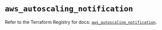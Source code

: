 # `aws_autoscaling_notification`

Refer to the Terraform Registry for docs: [`aws_autoscaling_notification`](https://registry.terraform.io/providers/hashicorp/aws/5.94.0/docs/resources/autoscaling_notification).
